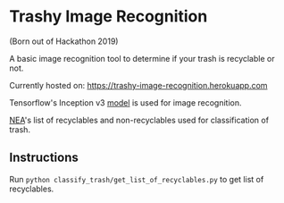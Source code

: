 # Trashy Image Recognition

(Born out of Hackathon 2019)

A basic image recognition tool to determine if your trash is recyclable or not.

Currently hosted on:
https://trashy-image-recognition.herokuapp.com

Tensorflow's Inception v3 [model](https://github.com/tensorflow/models)  is used for image recognition.

[NEA](https://www.nea.gov.sg/docs/default-source/our-services/waste-management/list-of-items-that-are-recyclable-and-not.pdf)'s list of recyclables and non-recyclables used for classification of trash.

## Instructions
Run `python classify_trash/get_list_of_recyclables.py` to get list of recyclables.
